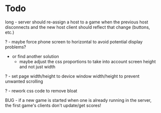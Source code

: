 # Todo

long - server should re-assign a host to a game when the previous host disconnects and the new host client should reflect that change (buttons, etc.)

? - maybe force phone screen to horizontal to avoid potential display problems?
  - or find another solution
    - maybe adjust the css proportions to take into account screen height and not just width
    
? - set page width/height to device window width/height to prevent unwanted scrolling

? - rework css code to remove bloat

BUG - if a new game is started when one is already running in the server, the first game's clients don't update/get scores!
